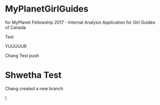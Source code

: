 # MyPlanetGirlGuides
 for MyPlanet Fellowship 2017 - Internal Analysis Application for Girl Guides of Canada

Test

YUUUUUR

Chang Test push

Shwetha Test
======
Chang created a new branch

\
